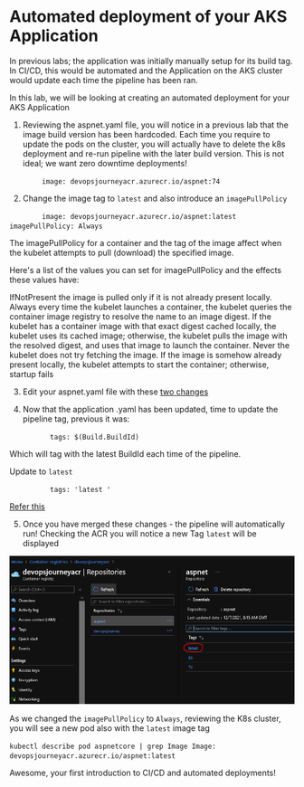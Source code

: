 # Automated deployment of your AKS Application

In previous labs; the application was initially manually setup for its build tag. In CI/CD, this would be automated and the Application on the AKS cluster would update each time the pipeline has been ran.

In this lab, we will be looking at creating an automated deployment for your AKS Application


1. Reviewing the aspnet.yaml file, you will notice in a previous lab that the image build version has been hardcoded. Each time you require to update the pods on the cluster, you will actually have to delete the k8s deployment and re-run pipeline with the later build version. This is not ideal; we want zero downtime deployments!

`        image: devopsjourneyacr.azurecr.io/aspnet:74`


2. Change the image tag to `latest` and also introduce an `imagePullPolicy`

`        image: devopsjourneyacr.azurecr.io/aspnet:latest
        imagePullPolicy: Always`


The imagePullPolicy for a container and the tag of the image affect when the kubelet attempts to pull (download) the specified image.

Here's a list of the values you can set for imagePullPolicy and the effects these values have:

IfNotPresent
the image is pulled only if it is not already present locally.
Always
every time the kubelet launches a container, the kubelet queries the container image registry to resolve the name to an image digest. If the kubelet has a container image with that exact digest cached locally, the kubelet uses its cached image; otherwise, the kubelet pulls the image with the resolved digest, and uses that image to launch the container.
Never
the kubelet does not try fetching the image. If the image is somehow already present locally, the kubelet attempts to start the container; otherwise, startup fails

3. Edit your aspnet.yaml file with these [two changes](labs/5-CICD/pipelines/scripts/aspnet.yaml#L19-L20)

4. Now that the application .yaml has been updated, time to update the pipeline tag, previous it was: 

`          tags: $(Build.BuildId)`

Which will tag with the latest BuildId each time of the pipeline. 

Update to `latest`

`          tags: 'latest '`

[Refer this](labs/5-CICD/pipelines/lab5pipeline.yaml#L143)

5. Once you have merged these changes - the pipeline will automatically run! Checking the ACR you will notice a new Tag `latest` will be displayed

![](images/cicd-1.png)

As we changed the `imagePullPolicy` to `Always`, reviewing the K8s cluster, you will see a new pod also with the `latest` image tag

`kubectl describe pod aspnetcore | grep Image
Image:          devopsjourneyacr.azurecr.io/aspnet:latest`

Awesome, your first introduction to CI/CD and automated deployments!

